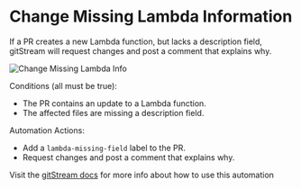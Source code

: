 # Change Missing Lambda Information

If a PR creates a new Lambda function, but lacks a description field, gitStream will request changes and post a comment that explains why. 

![Change Missing Lambda Info](change_missing_lambda_information.png)

Conditions (all must be true):
* The PR contains an update to a Lambda function.
* The affected files are missing a description field.

Automation Actions:
* Add a `lambda-missing-field` label to the PR.
* Request changes and post a comment that explains why.

Visit the [gitStream docs](https://docs.gitstream.cm/) for more info about how to use this automation



